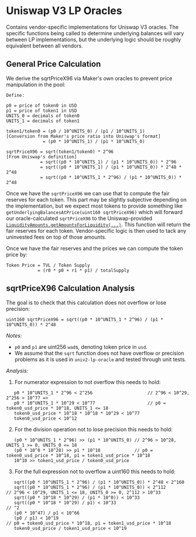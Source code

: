 # Uniswap V3 LP Oracles

Contains vendor-specific implementations for Uniswap V3 oracles. The specific functions being called to determine underlying balances will vary between LP implementations, but the underlying logic should be roughly equivalent between all vendors.

## General Price Calculation

We derive the sqrtPriceX96 via Maker's own oracles to prevent price manipulation in the pool:

```
Define:

p0 = price of token0 in USD
p1 = price of token1 in USD
UNITS_0 = decimals of token0
UNITS_1 = decimals of token1

token1/token0 = (p0 / 10^UNITS_0) / (p1 / 10^UNITS_1)               [Conversion from Maker's price ratio into Uniswap's format]
              = (p0 * 10^UNITS_1) / (p1 * 10^UNITS_0)

sqrtPriceX96 = sqrt(token1/token0) * 2^96                           [From Uniswap's definition]
             = sqrt((p0 * 10^UNITS_1) / (p1 * 10^UNITS_0)) * 2^96
             = sqrt((p0 * 10^UNITS_1) / (p1 * 10^UNITS_0)) * 2^48 * 2^48
             = sqrt((p0 * 10^UNITS_1 * 2^96) / (p1 * 10^UNITS_0)) * 2^48
```

Once we have the `sqrtPriceX96` we can use that to compute the fair reserves for each token. This part may be slightly subjective depending on the implementation, but we expect most tokens to provide something like `getUnderlyingBalancesAtPrice(uint160 sqrtPriceX96)` which will forward our oracle-calculated `sqrtPriceX96` to the Uniswap-provided [`LiquidityAmounts.getAmountsForLiquidity(...)`](https://github.com/Uniswap/uniswap-v3-periphery/blob/main/contracts/libraries/LiquidityAmounts.sol#L120). This function will return the fair reserves for each token. Vendor-specific logic is then used to tack any uninvested fees on top of those amounts.

Once we have the fair reserves and the prices we can compute the token price by:

```
Token Price = TVL / Token Supply
            = (r0 * p0 + r1 * p1) / totalSupply
```

## sqrtPriceX96 Calculation Analysis

The goal is to check that this calculation does not overflow or lose precision:

```
uint160 sqrtPriceX96 = sqrt((p0 * 10^UNITS_1 * 2^96) / (p1 * 10^UNITS_0)) * 2^48
```


*Notes:*
* `p0` and `p1` are uint256 `wad`s, denoting token price in `usd`.
* We assume that the `sqrt` function does not have overflow or precision problems as it is used in `univ2-lp-oracle` and tested through unit tests.


*Analysis:*

1. For numerator expression to not overflow this needs to hold:
```
   p0 * 10^UNITS_1 * 2^96 < 2^256                     // 2^96 < 10^29, 2^256 > 10^77 =>
   p0 * 10^UNITS_1 * 10^29 < 10^77                    // p0 = token0_usd_price * 10^18, UNITS_1 <= 18
   token0_usd_price * 10^18 * 10^18 * 10^29 < 10^77
   token0_usd_price < 10^12
```

2. For the division operation not to lose precision this needs to hold:
```
   (p0 * 10^UNITS_1 * 2^96) >> (p1 * 10^UNITS_0) // 2^96 > 10^28, UNITS_1 >= 0, UNITS_0 <= 18
   (p0 * 10^0 * 10^28) >> p1 * 10^18             // p0 = token0_usd_price * 10^18, p1 = token1_usd_price * 10^18
   10^10 >> token1_usd_price / token0_usd_price
```

3. For the full expression not to overflow a uint160 this needs to hold:
```
   sqrt((p0 * 10^UNITS_1 * 2^96) / (p1 * 10^UNITS_0)) * 2^48 < 2^160
   sqrt((p0 * 10^UNITS_1 * 2^96) / (p1 * 10^UNITS_0)) < 2^112         // 2^96 < 10^29, UNITS_1 <= 18, UNITS_0 >= 0, 2^112 > 10^33
   sqrt((p0 * 10^18 * 10^29) / (p1 * 10^0)) < 10^33
   sqrt((p0 * 10^18 * 10^29) / p1) < 10^33                            // ^2
   (p0 * 10^47) / p1 < 10^66
   (p0 / p1) < 10^19                                                  // p0 = token0_usd_price * 10^18, p1 = token1_usd_price * 10^18
   token0_usd_price / token1_usd_price < 10^19
   
